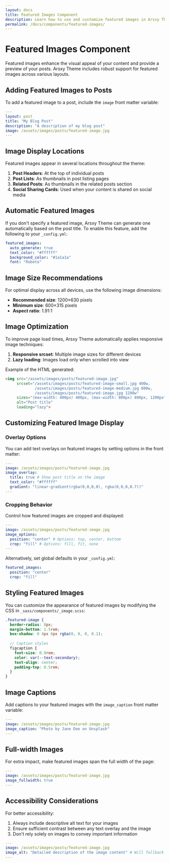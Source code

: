 ```yaml
---
layout: docs
title: Featured Images Component
description: Learn how to use and customize featured images in Arsxy Theme
permalink: /docs/components/featured-images/
---
```


# Featured Images Component

Featured images enhance the visual appeal of your content and provide a preview of your posts. Arsxy Theme includes robust support for featured images across various layouts.

## Adding Featured Images to Posts

To add a featured image to a post, include the `image` front matter variable:

```yaml
---
layout: post
title: "My Blog Post"
description: "A description of my blog post"
image: /assets/images/posts/featured-image.jpg
---
```

## Image Display Locations

Featured images appear in several locations throughout the theme:

1. **Post Headers**: At the top of individual posts
2. **Post Lists**: As thumbnails in post listing pages
3. **Related Posts**: As thumbnails in the related posts section
4. **Social Sharing Cards**: Used when your content is shared on social media

## Automatic Featured Images

If you don't specify a featured image, Arsxy Theme can generate one automatically based on the post title. To enable this feature, add the following to your `_config.yml`:

```yaml
featured_images:
  auto_generate: true
  text_color: "#ffffff"
  background_color: "#1a1a1a"
  font: "Roboto"
```

## Image Size Recommendations

For optimal display across all devices, use the following image dimensions:

- **Recommended size**: 1200×630 pixels
- **Minimum size**: 600×315 pixels
- **Aspect ratio**: 1.91:1

## Image Optimization

To improve page load times, Arsxy Theme automatically applies responsive image techniques:

1. **Responsive srcset**: Multiple image sizes for different devices
2. **Lazy loading**: Images load only when scrolled into view

Example of the HTML generated:

```html
<img src="/assets/images/posts/featured-image.jpg" 
     srcset="/assets/images/posts/featured-image-small.jpg 400w,
             /assets/images/posts/featured-image-medium.jpg 800w,
             /assets/images/posts/featured-image.jpg 1200w"
     sizes="(max-width: 400px) 400px, (max-width: 800px) 800px, 1200px"
     alt="Post title"
     loading="lazy">
```

## Customizing Featured Image Display

### Overlay Options

You can add text overlays on featured images by setting options in the front matter:

```yaml
---
image: /assets/images/posts/featured-image.jpg
image_overlay:
  title: true # Show post title on the image
  text_color: "#ffffff"
  gradient: "linear-gradient(rgba(0,0,0,0), rgba(0,0,0,0.7))"
---
```

### Cropping Behavior

Control how featured images are cropped and displayed:

```yaml
---
image: /assets/images/posts/featured-image.jpg
image_options:
  position: "center" # Options: top, center, bottom
  crop: "fill" # Options: fill, fit, none
---
```

Alternatively, set global defaults in your `_config.yml`:

```yaml
featured_images:
  position: "center"
  crop: "fill"
```

## Styling Featured Images

You can customize the appearance of featured images by modifying the CSS in `_sass/components/_image.scss`:

```scss
.featured-image {
  border-radius: 8px;
  margin-bottom: 1.5rem;
  box-shadow: 0 4px 6px rgba(0, 0, 0, 0.1);
  
  // Caption styles
  figcaption {
    font-size: 0.9rem;
    color: var(--text-secondary);
    text-align: center;
    padding-top: 0.5rem;
  }
}
```

## Image Captions

Add captions to your featured images with the `image_caption` front matter variable:

```yaml
---
image: /assets/images/posts/featured-image.jpg
image_caption: "Photo by Jane Doe on Unsplash"
---
```

## Full-width Images

For extra impact, make featured images span the full width of the page:

```yaml
---
image: /assets/images/posts/featured-image.jpg
image_fullwidth: true
---
```

## Accessibility Considerations

For better accessibility:

1. Always include descriptive alt text for your images
2. Ensure sufficient contrast between any text overlay and the image
3. Don't rely solely on images to convey important information

```yaml
---
image: /assets/images/posts/featured-image.jpg
image_alt: "Detailed description of the image content" # Will fallback to post title if not specified
---
```